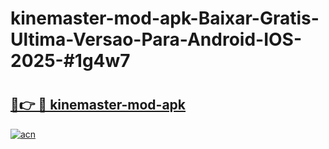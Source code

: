 # kinemaster-mod-apk-Baixar-Gratis-Ultima-Versao-Para-Android-IOS-2025-#1g4w7

# <h2><a href="https://ainizakaria.my?title=kinemaster-mod-apk&ref=24M">🔗👉 🔴 kinemaster-mod-apk</a></h2>

[![acn](https://github.com/user-attachments/assets/0f9c940e-d8b0-45ae-aac7-cd30a18b3e1c)](https://ainizakaria.my?title=kinemaster-mod-apk&ref=24M)

